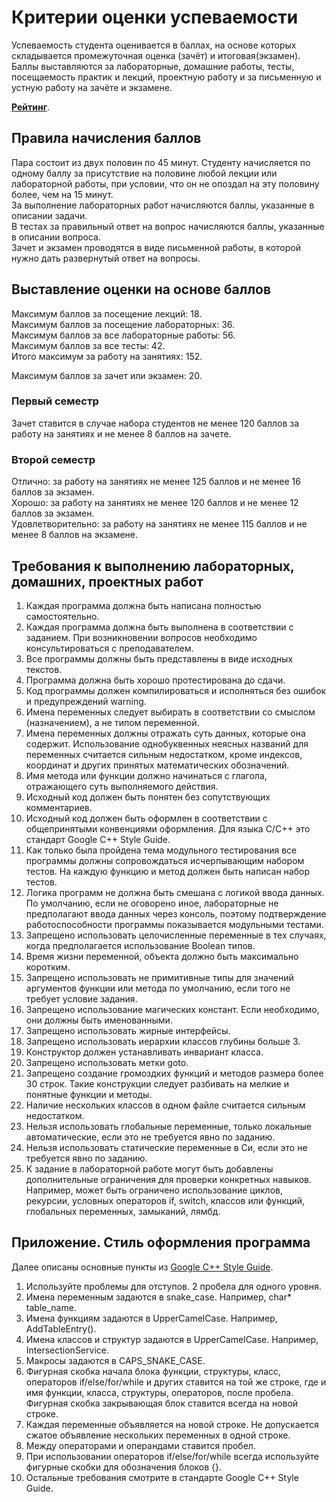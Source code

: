 # Критерии оценки успеваемости

Успеваемость студента оценивается в баллах, на основе которых складывается промежуточная оценка (зачёт) и итоговая(экзамен). Баллы выставляются за лабораторные, домашние работы, тесты, посещаемость практик и лекций, проектную работу и за письменную и устную работу на зачёте и экзамене.

**[Рейтинг](https://docs.google.com/spreadsheets/d/1Qfw3-yu0O7lZC4De00_noBP2CFYw4aRTuI6bxg0JmSQ/edit?usp=sharing)**. 

## Правила начисления баллов

Пара состоит из двух половин по 45 минут. Студенту начисляется по одному баллу за присутствие на половине любой лекции или лабораторной работы, при условии, что он не опоздал на эту половину более, чем на 15 минут.  
За выполнение лабораторных работ начисляются баллы, указанные в описании задачи.  
В тестах за правильный ответ на вопрос начисляются баллы, указанные в описании вопроса.  
Зачет и экзамен проводятся в виде письменной работы, в которой нужно дать развернутый ответ на вопросы.  

## Выставление оценки на основе баллов 

Максимум баллов за посещение лекций: 18.  
Максимум баллов за посещение лабораторных: 36.  
Максимум баллов за все лабораторные работы: 56.  
Максимум баллов за все тесты: 42.  
Итого максимум за работу на занятиях: 152.  

Максимум баллов за зачет или экзамен: 20.

### Первый семестр

Зачет ставится в случае набора студентов не менее 120 баллов за работу на занятиях и не менее 8 баллов на зачете.

### Второй семестр

Отлично: за работу на занятиях не менее 125 баллов и не менее 16 баллов за экзамен.  
Хорошо: за работу на занятиях не менее 120 баллов и не менее 12 баллов за экзамен.  
Удовлетворительно: за работу на занятиях не менее 115 баллов и не менее 8 баллов на экзамене.  

## Требования к выполнению лабораторных, домашних, проектных работ

1. Каждая программа должна быть написана полностью самостоятельно.
2. Каждая программа должна быть выполнена в соответствии с заданием. При возникновении вопросов необходимо консультироваться с преподавателем.
3. Все программы должны быть представлены в виде исходных текстов.
4. Программа должна быть хорошо протестирована до сдачи.
5. Код программы должен компилироваться и исполняться без ошибок и предупреждений warning. 
6. Имена переменных следует выбирать в соответствии со смыслом (назначением), а не типом переменной.
7. Имена переменных должны отражать суть данных, которые она содержит. Использование однобуквенных неясных названий для переменных считается сильным недостатком, кроме индексов, координат и других принятых математических обозначений.
8. Имя метода или функции должно начинаться с глагола, отражающего суть выполняемого действия.
9. Исходный код должен быть понятен без сопутствующих комментариев.
10. Исходный код должен быть оформлен в соответствии с общепринятыми конвенциями оформления. Для языка C/С++ это стандарт Google C++ Style Guide. 
11. Как только была пройдена тема модульного тестирования все программы должны сопровождаться исчерпывающим набором тестов. На каждую функцию и метод должен быть написан набор тестов.
12. Логика программ не должна быть смешана с логикой ввода данных. По умолчанию, если не оговорено иное, лабораторные не предполагают ввода данных через консоль, поэтому подтверждение работоспособности программы показывается модульными тестами.
13. Запрещено использовать целочисленные переменные в тех случаях, когда предполагается использование Boolean типов.
14. Время жизни переменной, объекта должно быть максимально коротким.
15. Запрещено использовать не примитивные типы для значений аргументов функции или метода по умолчанию, если того не требует условие задания.
16. Запрещено использование магических констант. Если необходимо, они должны быть именованными.
17. Запрещено использовать жирные интерфейсы.
18. Запрещено использовать иерархии классов глубины больше 3.
19. Конструктор должен устанавливать инвариант класса.
20. Запрещено использовать метки goto.
21. Запрещено создание громоздких функций и методов размера более 30 строк. Такие конструкции следует разбивать на мелкие и понятные функции и методы.
22. Наличие нескольких классов в одном файле считается сильным недостатком.
23. Нельзя использовать глобальные переменные, только локальные автоматические, если это не требуется явно по заданию.
24. Нельзя использовать статические переменные в Си, если это не требуется явно по заданию.
25. К задание в лабораторной работе могут быть добавлены дополнительные ограничения для проверки конкретных навыков. Например, может быть ограничено использование циклов, рекурсии, условных операторов if, switch, классов или функций, глобальных переменных, замыканий, лямбд.

## Приложение. Стиль оформления программа

Далее описаны основные пункты из [Google C++ Style Guide](https://google.github.io/styleguide/cppguide.html).
1. Используйте проблемы для отступов. 2 пробела для одного уровня.
2. Имена переменным задаются в snake_case. Например, char* table_name.
3. Имена функциям задаются в UpperCamelCase. Например, AddTableEntry().
4. Имена классов и структур задаются в UpperCamelCase. Например, IntersectionService.
5. Макросы задаются в CAPS_SNAKE_CASE.
6. Фигурная скобка начала блока функции, структуры, класс, операторов if/else/for/while и других ставится на той же строке, где и имя функции, класса, структуры, операторов, после пробела. Фигурная скобка закрывающая блок ставится всегда на новой строке.
7. Каждая переменные объявляется на новой строке. Не допускается сжатое объявление нескольких переменных в одной строке.
8. Между операторами и операндами ставится пробел.
9. При использовании операторов if/else/for/while всегда используйте фигурные скобки для обозначения блоков {}.
10. Остальные требования смотрите в стандарте Google C++ Style Guide.
